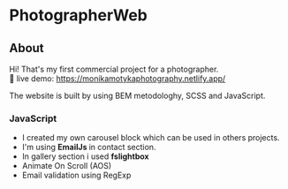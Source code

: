 # PhotographerWeb

## About
Hi! That's my first commercial project for a photographer. <br>
🔴 live demo: https://monikamotykaphotography.netlify.app/ <br>

The website is built by using BEM metodologhy, SCSS and JavaScript.

### JavaScript
- I created my own carousel block which can be used in others projects.
- I'm using <b> EmailJs </b> in contact section.
- In gallery section i used <b> fslightbox </b>
- Animate On Scroll (AOS) 
- Email validation using RegExp

